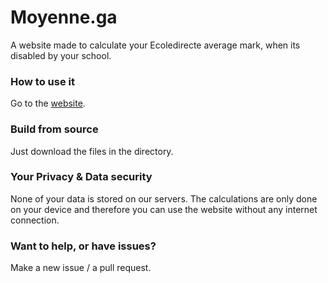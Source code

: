 # Moyenne.ga
A website made to calculate your Ecoledirecte average mark, when its disabled by your school.

### How to use it
Go to the [website](https://moyenne.ga).

### Build from source
Just download the files in the directory.

### Your Privacy & Data security
None of your data is stored on our servers. The calculations are only done on your device and therefore you can use the website without any internet connection.

### Want to help, or have issues?
Make a new issue / a pull request.
